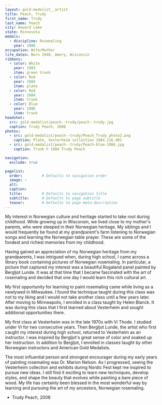 ```yaml
---
layout: gold-medalist__artist
title: Peach, Trudy
first_name: Trudy
last_name: Peach
city: Howard Lake
state: Minnesota
medals: 
  - discipline: Rosemaling
    year: 1986
occupation: Wife/Mother 
life_dates: Born 1948, Amery, Wisconsin
ribbons:
  - color: White
    year: 1983
    item: green trunk
  - color: Red
    year: 1984
    item: plate
  - color: Red
    year: 1984
    item: trunk
  - color: Blue
    year: 1986
    item: trunk
headshot:
  src: gold-medalist/peach--trudy/peach--trudy.jpg
  caption: Trudy Peach, 2008
photos:
  - src: gold-medalist/peach--trudy/Peach_Trudy_photo2.png
    caption: Plate, Vesterheim collection 1984.116.001
  - src: gold-medalist/peach--trudy/Peach-blue-1986.jpg
    caption: Trunk © 1984 Trudy Peach

navigation:
  exclude: true

pagelist:
  order:         # Defaults to navigation order  
  image: ~
  alt:
  caption:
  title:         # Defaults to navigation title
  subtitle:      # Defaults to page subtitle
  teaser:        # Defaults to page meta-description  
---
```

My interest in Norwegian culture and heritage started to take root during childhood. While growing up in Wisconsin, we lived close to my mother's parents, who were steeped in their Norwegian heritage. My siblings and I would frequently be found at my grandparent's farm listening to Norwegian songs and learning the Norwegian table prayer. These are some of the fondest and richest memories from my childhood.
 
Having gained an appreciation of my Norwegian heritage from my grandparents, I was intrigued when, during high school, I came across a library book containing pictures of Norwegian rosemaling. In particular, a picture that captured my interest was a beautiful Rogaland panel painted by Bergljot Lunde. It was at that time that I became fascinated with the art of rosemaling and decided that one day I would learn this rich cultural art.
 
My first opportunity for learning to paint rosemaling came while living as a newlywed in Milwaukee. I found the technique taught during this class was not to my liking and I would not take another class until a few years later. After moving to Minneapolis, I enrolled in a class taught by Helen Blanck. It was during this class that I first learned about Vesterheim and sought additional opportunities there.
 
My first class at Vesterheim was in the late 1970s with Vi Thode. I studied under Vi for two consecutive years. Then Bergljot Lunde, the artist who first caught my interest during high school, returned to Vesterheim as an instructor. I was inspired by Bergljot's great sense of color and soaked up her instruction. In addition to Bergljot, I enrolled in classes taught by other Norwegian instructors and American Gold Medalists.
 
The most influential person and strongest encourager during my early years of painting rosemaling was Dr. Marion Nelson. As I progressed, seeing the Vesterheim collection and exhibits during Nordic Fest kept me inspired to pursue new ideas. I still find it exciting to learn new techniques, develop styles, and shape the beauty that evolves while painting a bare piece of wood. My life has certainly been blessed in the most wonderful way by learning and pursuing the art of my ancestors, Norwegian rosemaling.     

- Trudy Peach, 2008